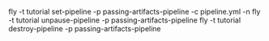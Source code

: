 fly -t tutorial set-pipeline -p passing-artifacts-pipeline -c pipeline.yml -n
fly -t tutorial unpause-pipeline -p passing-artifacts-pipeline
fly -t tutorial destroy-pipeline -p passing-artifacts-pipeline
